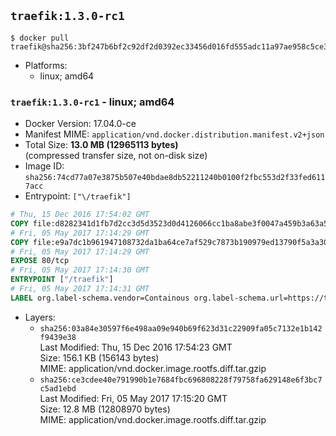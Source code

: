 ## `traefik:1.3.0-rc1`

```console
$ docker pull traefik@sha256:3bf247b6bf2c92df2d0392ec33456d016fd555adc11a97ae958c5ce336fd1953
```

-	Platforms:
	-	linux; amd64

### `traefik:1.3.0-rc1` - linux; amd64

-	Docker Version: 17.04.0-ce
-	Manifest MIME: `application/vnd.docker.distribution.manifest.v2+json`
-	Total Size: **13.0 MB (12965113 bytes)**  
	(compressed transfer size, not on-disk size)
-	Image ID: `sha256:74cd77a07e3875b507e40bdae8db52211240b0100f2fbc553d2f33fed6117acc`
-	Entrypoint: `["\/traefik"]`

```dockerfile
# Thu, 15 Dec 2016 17:54:02 GMT
COPY file:d8282341d1fb7d2cc3d5d3523d0d4126066cc1ba8abe3f0047a459b3a63a5653 in /etc/ssl/certs/ 
# Fri, 05 May 2017 17:14:29 GMT
COPY file:e9a7dc1b961947108732da1ba64ce7af529c7873b190979ed13790f5a3a30266 in / 
# Fri, 05 May 2017 17:14:29 GMT
EXPOSE 80/tcp
# Fri, 05 May 2017 17:14:30 GMT
ENTRYPOINT ["/traefik"]
# Fri, 05 May 2017 17:14:31 GMT
LABEL org.label-schema.vendor=Containous org.label-schema.url=https://traefik.io org.label-schema.name=Traefik org.label-schema.description=A modern reverse-proxy org.label-schema.version=v1.3.0-rc1 org.label-schema.docker.schema-version=1.0
```

-	Layers:
	-	`sha256:03a84e30597f6e498aa09e940b69f623d31c22909fa05c7132e1b142f9439e38`  
		Last Modified: Thu, 15 Dec 2016 17:54:23 GMT  
		Size: 156.1 KB (156143 bytes)  
		MIME: application/vnd.docker.image.rootfs.diff.tar.gzip
	-	`sha256:ce3cdee40e791990b1e7684fbc696808228f79758fa629148e6f3bc7c5ad1ebd`  
		Last Modified: Fri, 05 May 2017 17:15:20 GMT  
		Size: 12.8 MB (12808970 bytes)  
		MIME: application/vnd.docker.image.rootfs.diff.tar.gzip
